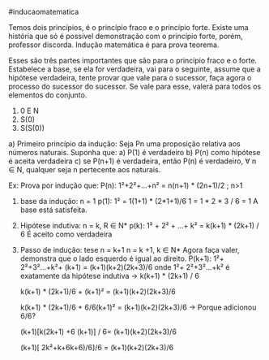 #inducaomatematica

Temos dois princípios, é o princípio fraco e o princípio forte. Existe uma história que só é possível demonstração com o princípio forte, porém, professor discorda.
Indução matemática é para prova teorema. 

Esses são três partes importantes que são para o princípio fraco e o forte. 
Estabelece a base, se ela for verdadeira, vai para o seguinte, assume que a hipótese verdadeira, tente provar que vale para o sucessor, faça agora o processo do sucessor do sucessor. Se vale para esse, valerá para todos os elementos do conjunto. 
1) 0 E N
2) S(0)
3) S(S(0))

a) Primeiro princípio da indução: Seja Pn uma proposição relativa aos números naturais. Suponha que:
a) P(1) é verdadeiro
b) P(n) como hipótese é aceita verdadeira
c) se P(n+1) é verdadeira, então P(n) é verdadeiro, $\forall$ n $\in$ N, qualquer seja n pertecente aos naturais.

Ex: Prova por indução que: 
P(n): 1²+2²+...+n² = n(n+1) * (2n+1)/2 ; n>1
1) base da indução: n = 1
	p(1): 1² = 1(1+1) * (2*1+1)/6
	1 = 1 * 2 * 3 / 6 = 1
	A base está satisfeita.
2) Hipótese indutiva: n = k, R $\in$ N*
	p(k): 1² + 2² + ...+ k² = k(k+1) * (2k+1) / 6
	É aceito como verdadeira
	
3) Passo de indução: tese n = k+1
	n = k +1, k $\in$ N*
	Agora faça valer, demonstra que o lado esquerdo é igual ao direito. 
	P(k+1): 1²+ 2²+3²...+k²+ (k+1) = (k+1)(k+2)(2k+3)/6
	onde 1²+ 2²+3²...+k² é exatamente da hipótese indutiva -> k(k+1) * (2k+1) / 6

	k(k+1) * (2k+1)/6 + (k+1)² =  (k+1)(k+2)(2k+3)/6
	
	k(k+1) * (2k+1)/6 + 6/6(k+1)² =  (k+1)(k+2)(2k+3)/6 -> Porque adicionou 6/6?

	(k+1)[k(2k+1) +6 (k+1)] / 6=  (k+1)(k+2)(2k+3)/6
	
	(k+1)[ 2k²+k+6k+6)/6]/6 =  (k+1)(k+2)(2k+3)/6
	

	
